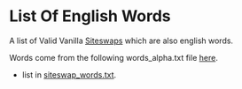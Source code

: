List Of English Words
=============

A list of Valid Vanilla [Siteswaps](https://en.wikipedia.org/wiki/Siteswap) which are also english words.

Words come from the following words_alpha.txt file [here](https://github.com/dwyl/english-words).

- list in [siteswap_words.txt](siteswap_words.txt).